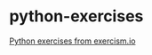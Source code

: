 # python-exercises
[Python exercises from exercism.io](https://exercism.io/tracks/python/exercises)
